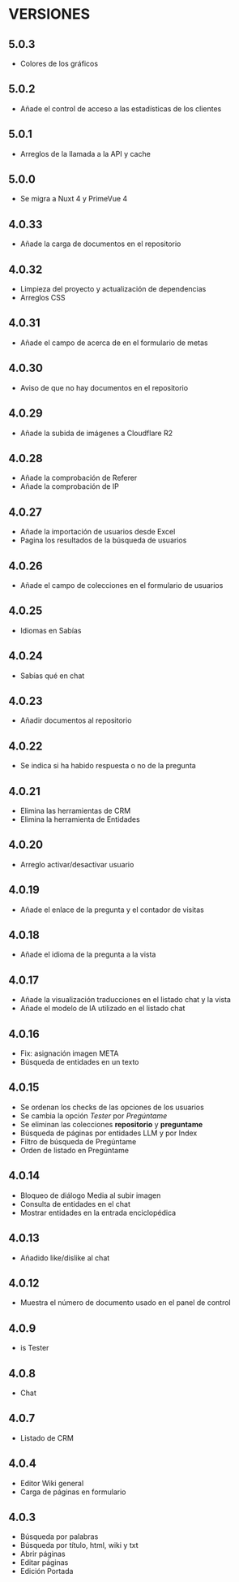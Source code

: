 # VERSIONES

## 5.0.3

- Colores de los gráficos

## 5.0.2

- Añade el control de acceso a las estadísticas de los clientes

## 5.0.1

- Arreglos de la llamada a la API y cache

## 5.0.0

- Se migra a Nuxt 4 y PrimeVue 4

## 4.0.33

- Añade la carga de documentos en el repositorio

## 4.0.32

- Limpieza del proyecto y actualización de dependencias
- Arreglos CSS

## 4.0.31

- Añade el campo de acerca de en el formulario de metas

## 4.0.30

- Aviso de que no hay documentos en el repositorio

## 4.0.29

- Añade la subida de imágenes a Cloudflare R2

## 4.0.28

- Añade la comprobación de Referer
- Añade la comprobación de IP

## 4.0.27

- Añade la importación de usuarios desde Excel
- Pagina los resultados de la búsqueda de usuarios

## 4.0.26

- Añade el campo de colecciones en el formulario de usuarios

## 4.0.25 

- Idiomas en Sabías

## 4.0.24

- Sabías qué en chat

## 4.0.23

- Añadir documentos al repositorio

## 4.0.22

- Se indica si ha habido respuesta o no de la pregunta

## 4.0.21

- Elimina las herramientas de CRM
- Elimina la herramienta de Entidades

## 4.0.20

- Arreglo activar/desactivar usuario
  
## 4.0.19

- Añade el enlace de la pregunta y el contador de visitas
  
## 4.0.18

- Añade el idioma de la pregunta a la vista

## 4.0.17

- Añade la visualización traducciones en el listado chat y la vista
- Añade el modelo de IA utilizado en el listado chat

## 4.0.16

- Fix: asignación imagen META
- Búsqueda de entidades en un texto

## 4.0.15

- Se ordenan los checks de las opciones de los usuarios
- Se cambia la opción _Tester_ por _Pregúntame_
- Se eliminan las colecciones **repositorio** y **preguntame**
- Búsqueda de páginas por entidades LLM y por Index
- Filtro de búsqueda de Pregúntame
- Orden de listado en Pregúntame

## 4.0.14

- Bloqueo de diálogo Media al subir imagen
- Consulta de entidades en el chat
- Mostrar entidades en la entrada enciclopédica

## 4.0.13

- Añadido like/dislike al chat

## 4.0.12

- Muestra el número de documento usado en el panel de control

## 4.0.9

- is Tester

## 4.0.8

- Chat

## 4.0.7

- Listado de CRM

## 4.0.4

- Editor Wiki general
- Carga de páginas en formulario

## 4.0.3

- Búsqueda por palabras
- Búsqueda por título, html, wiki y txt
- Abrir páginas
- Editar páginas
- Edición Portada
